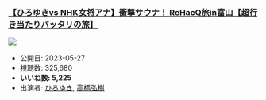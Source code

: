### [【ひろゆきvs NHK女将アナ】衝撃サウナ！ ReHacQ旅in富山【超行き当たりバッタリの旅】](https://www.youtube.com/watch?v=vHA5x3vvHCw)
[![](https://img.youtube.com/vi/vHA5x3vvHCw/sddefault.jpg)](https://www.youtube.com/watch?v=vHA5x3vvHCw)
-   公開日: 2023-05-27
-   視聴数: 325,680
-   **いいね数: 5,225**
-   出演者: [ひろゆき](/rehacq_fan/people/ひろゆき "wikilink"), [高橋弘樹](/rehacq_fan/people/高橋弘樹 "wikilink")
